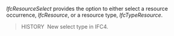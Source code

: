 _IfcResourceSelect_ provides the option to either select a resource occurrence, _IfcResource_, or a resource type, _IfcTypeResource_.

> HISTORY  New select type in IFC4.

&nbsp;
